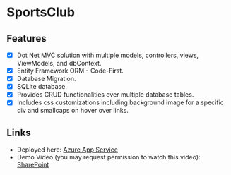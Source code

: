 # SportsClub
## Features
- [x] Dot Net MVC solution with multiple models, controllers, views, ViewModels, and dbContext. 
- [x] Entity Framework ORM - Code-First.
- [x] Database Migration.
- [x] SQLite database. 
- [x] Provides CRUD functionalities over multiple database tables.
- [x] Includes css customizations including background image for a specific div and smallcaps on hover over links.
## Links
- Deployed here: [Azure App Service](https://webappassignment2.azurewebsites.net/SportClubs)
- Demo Video (you may request permission to watch this video): [SharePoint](https://algonquinlivecom-my.sharepoint.com/:f:/g/personal/jaff0037_algonquinlive_com/EgtrPLOuUOdEjtACKcji93ABb374XSekIssCaiO7H6sKig?e=P4e3vf)
